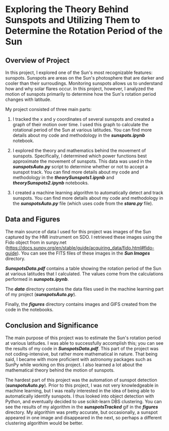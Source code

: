 # Exploring the Theory Behind Sunspots and Utilizing Them to Determine the Rotation Period of the Sun

## Overview of Project

In this project, I explored one of the Sun's most recognizable features: sunspots. Sunspots are areas on the Sun's photosphere that are darker and cooler than their surroudings. Monitoring sunspots allows us to understand how and why solar flares occur. In this project, however, I analyzed the motion of sunspots primarily to determine how the Sun's rotation period changes with latitude. 

My project consisted of three main parts:

1. I tracked the x and y coordinates of several sunspots and created a graph of their motion over time. I used this graph to calculate the rotational period of the Sun at various latitudes. You can find more details about my code and methodology in the ***sunspots.ipynb*** notebook. 

2. I explored the theory and mathematics behind the movement of sunspots. Specifically, I determined which power functions best approximate the movement of sunspots. This data was used in the ***sunspotsAuto.py*** script to determine whether or not to accept a sunspot track. You can find more details about my code and methodology in the ***theorySunspots1.ipynb*** and ***theorySunspots2.ipynb*** notebooks. 

3. I created a machine learning algorithm to automatically detect and track sunspots. You can find more details about my code and methodology in the ***sunspotsAuto.py*** file (which uses code from the ***stara.py*** file). 

## Data and Figures

The main source of data I used for this project was images of the Sun captured by the HMI instrument on SDO. I retrieved these images using the Fido object from in sunpy.net (https://docs.sunpy.org/en/stable/guide/acquiring_data/fido.html#fido-guide). You can see the FITS files of these images in the ***Sun Images*** directory. 

***SunspotsData.pdf*** contains a table showing the rotation period of the Sun at various latitudes that I calculated. The values come from the calculations performed in ***sunspots.ipynb***. 

The ***data*** directory contains the data files used in the machine learning part of my project (***sunspotsAuto.py***). 

Finally, the ***figures*** directory contains images and GIFS created from the code in the notebooks. 

## Conclusion and Significance

The main purpose of this project was to estimate the Sun's rotation period at various latitudes. I was able to successfully accomplish this; you can see the results of my code in ***SunspotsData.pdf***. This part of the project was not coding-intensive, but rather more mathematical in nature. That being said, I became with more proficient with astronomy packages such as SunPy while working on this project. I also learned a lot about the mathematical theory behind the motion of sunspots. 

The hardest part of this project was the automation of sunspot detection (***sunspotsAuto.py***). Prior to this project, I was not very knowledgeable in machine learning, but I was really interested in the idea of being able to automatically identify sunspots. I thus looked into object detection with Python, and eventually decided to use scikit-learn DBS clustering. You can see the results of my algorithm in the ***sunspotsTracked*** gif in the ***figures*** directory. My algorithim was pretty accurate, but occasionally, a sunspot appeared in one image and disappeared in the next, so perhaps a different clustering algorithim would be better. 
